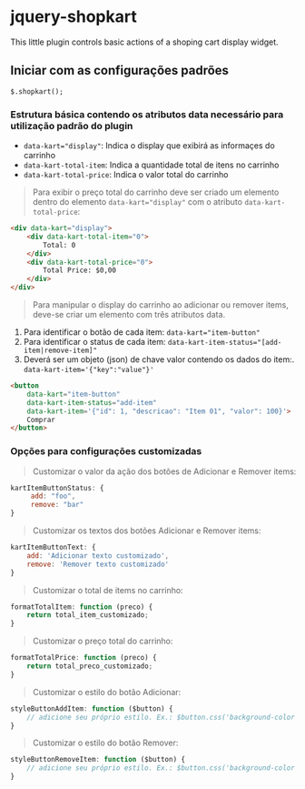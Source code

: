 # jquery-shopkart
This little plugin controls basic actions of a shoping cart display widget.

## Iniciar com as configurações padrões
```$.shopkart();```

### Estrutura básica contendo os atributos data necessário para utilização padrão do plugin
- ```data-kart="display"```: Indica o display que exibirá as informaçes do carrinho
- ```data-kart-total-item```: Indica a quantidade total de itens no carrinho
- ```data-kart-total-price```: Indica o valor total do carrinho
    
> Para exibir o preço total do carrinho deve ser criado um elemento dentro do elemento ```data-kart="display"``` com o atributo ```data-kart-total-price```:
```html
<div data-kart="display">
    <div data-kart-total-item="0">
        Total: 0
    </div>
    <div data-kart-total-price="0">
        Total Price: $0,00
    </div>
</div>
```

> Para manipular o display do carrinho ao adicionar ou remover items, deve-se criar um elemento com três atributos data.
1. Para identificar o botão de cada item: ```data-kart="item-button"```
2. Para identificar o status de cada item: ```data-kart-item-status="[add-item|remove-item]"```
4. Deverá ser um objeto (json) de chave valor contendo os dados do item:. ```data-kart-item='{"key":"value"}'```
```html
<button
    data-kart="item-button"
    data-kart-item-status="add-item"
    data-kart-item='{"id": 1, "descricao": "Item 01", "valor": 100}'>
    Comprar
</button>
```

### Opções para configurações customizadas
> Customizar o valor da ação dos botões de Adicionar e Remover items:
```javascript
kartItemButtonStatus: {
     add: "foo",
     remove: "bar"
}
```
> Customizar os textos dos botões Adicionar e Remover items:
```javascript
kartItemButtonText: {
    add: 'Adicionar texto customizado',
    remove: 'Remover texto customizado'
}
```

> Customizar o total de items no carrinho:
```javascript
formatTotalItem: function (preco) {
    return total_item_customizado;
}
```

> Customizar o preço total do carrinho:
```javascript
formatTotalPrice: function (preco) {
    return total_preco_customizado;
}
```

> Customizar o estilo do botão Adicionar:
```javascript
styleButtonAddItem: function ($button) {
    // adicione seu próprio estilo. Ex.: $button.css('background-color': "black")
}
```

> Customizar o estilo do botão Remover:
```javascript
styleButtonRemoveItem: function ($button) {
    // adicione seu próprio estilo. Ex.: $button.css('background-color': "grey")
}
```
